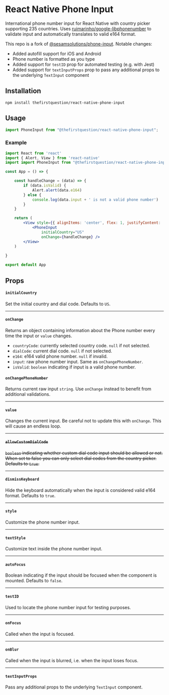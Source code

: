 # React Native Phone Input

International phone number input for React Native with country picker supporting 235 countries. Uses [ruimarinho/google-libphonenumber](https://github.com/ruimarinho/google-libphonenumber) to validate input and automatically translates to valid e164 format.

This repo is a fork of [@sesamsolutions/phone-input](https://github.com/sesamsolutions/react-native-phone-input). Notable changes:

- Added autofill support for iOS and Android
- Phone number is formatted as you type
- Added support for `testID` prop for automated testing (e.g. with Jest)
- Added support for `textInputProps` prop to pass any additional props to the underlying `TextInput` component


## Installation

```
npm install thefirstquestion/react-native-phone-input
```

## Usage

```jsx
import PhoneInput from "@thefirstquestion/react-native-phone-input";
```

### Example

```jsx
import React from 'react'
import { Alert, View } from 'react-native'
import import PhoneInput from "@thefirstquestion/react-native-phone-input";

const App = () => {

    const handleChange = (data) => {
        if (data.isValid) {
            Alert.alert(data.e164)
        } else {
            console.log(data.input + ' is not a valid phone number')
        }
    }

    return (
        <View style={{ alignItems: 'center', flex: 1, justifyContent: 'center' }}>
            <PhoneInput
                initialCountry="US"
                onChange={handleChange} />
        </View>
    )
    
}

export default App
```

## Props

#### `initialCountry`

Set the initial country and dial code. Defaults to `US`.

---

#### `onChange`

Returns an object containing information about the Phone number every time the input or `value` changes.

* `countryCode`: currently selected country code. `null` if not selected.
* `dialCode`: current dial code. `null` if not selected.
* `e164`: e164 valid phone number. `null` if invalid.
* `input`: raw phone number input. Same as `onChangePhoneNumber`.
* `isValid`: `boolean` indicating if input is a valid phone number.



#### `onChangePhoneNumber`

Returns current raw input `string`. Use `onChange` instead to benefit from additional validations.

---

#### `value`

Changes the current input. Be careful not to update this with `onChange`. This will cause an endless loop.

---

#### ~~`allowCustomDialCode`~~

~~`boolean` indicating whether custom dial code input should be allowed or not. When set to false you can only select dial codes from the country picker. Defaults to `true`.~~

---

#### `dismissKeyboard`

Hide the keyboard automatically when the input is considered valid e164 format. Defaults to `true`.

---

#### `style`

Customize the phone number input.

---

#### `textStyle`

Customize text inside the phone number input.

---

#### `autoFocus`

Boolean indicating if the input should be focused when the component is mounted. Defaults to `false`.

---

#### `testID`

Used to locate the phone number input for testing purposes.

---

#### `onFocus`

Called when the input is focused.

---

#### `onBlur`

Called when the input is blurred, i.e. when the input loses focus.

---

#### `textInputProps`

Pass any additional props to the underlying `TextInput` component.

